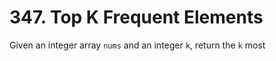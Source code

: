 # 347. Top K Frequent Elements

Given an integer array `nums` and an integer `k`, return the `k` most
